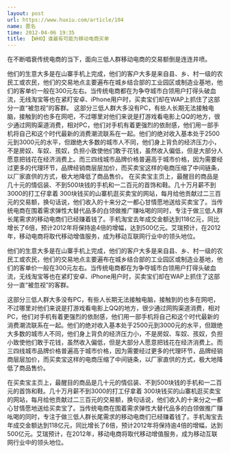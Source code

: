 ```yaml
---
layout: post
url: https://www.huxiu.com/article/104
name: 匿名
time: 2012-04-06 19:35
title: 【WHO】谁最有可能为移动电商买单
---
```

在不断唱衰传统电商的当下，面向三低人群移动电商的交易额倒是连连井喷。

他们的生意大多是在山寨手机上完成，他们的客户大多是来自县、乡、村一级的农民工或农民，他们的交易地点主要遍布在城乡结合部的工业园区或制造业基地，他们的客单价一般在300元左右。当传统电商都在为争夺城市白领用户打得头破血流，无线淘宝等也在紧盯安卓、iPhone用户时，买卖宝们却在WAP上抓住了这部分一直“被忽视”的客群。 这部分三低人群大多没有PC，有些人长期无法接触电脑，接触到的也多在网吧，不过哪里对他们来说是打游戏看电影上QQ的地方，很少通过网购渠道消费，相对PC，他们对手机有着更强烈的依耐感，他们用一部手机将自己和这个时代最新的消费潮流联系在一起。他们的绝对收入基本处于2500元到3000元的水平，但跟绝大多数的城市人不同，他们身上背负的经济压力小，不是房奴、车奴、孩奴，负担小致使他们敢于花钱，虽然收入偏低，但是大部分人愿意把钱花在经济消费上。而三四线城市品牌价格普遍高于城市价格，因为需要经过更多的代理环节，品牌经销商层层加价，而买卖宝这样的电商压缩了中间链条，以厂家直供的方式，极大地降低了商品售价。 在买卖宝主页上，最醒目的商品是几十元的情侣装、不到500块钱的手机和一二百元的首饰和鞋。几十万月薪不到3000的打工仔拿着 300块钱买的山寨机逛买卖宝的网站，每月给他贡献过二三百元的交易额，换句话说，他们收入的十来分之一都心甘情愿地送给买卖宝了。当传统电商在围着需求弹性大替代品多的白领做推广赚吆喝的同时，专注于做三低人群长尾需求的移动电商们已经赚着钱了。手机淘宝去年成交金额达到118亿元，同比增长了6倍，预计2012年将保持逾4倍的增幅，达到500亿元。艾瑞预计，在2012年，移动电商将取代移动增值服务，成为移动互联网行业中的领头地位。

他们的生意大多是在山寨手机上完成，他们的客户大多是来自县、乡、村一级的农民工或农民，他们的交易地点主要遍布在城乡结合部的工业园区或制造业基地，他们的客单价一般在300元左右。当传统电商都在为争夺城市白领用户打得头破血流，无线淘宝等也在紧盯安卓、iPhone用户时，买卖宝们却在WAP上抓住了这部分一直“被忽视”的客群。

这部分三低人群大多没有PC，有些人长期无法接触电脑，接触到的也多在网吧，不过哪里对他们来说是打游戏看电影上QQ的地方，很少通过网购渠道消费，相对PC，他们对手机有着更强烈的依耐感，他们用一部手机将自己和这个时代最新的消费潮流联系在一起。他们的绝对收入基本处于2500元到3000元的水平，但跟绝大多数的城市人不同，他们身上背负的经济压力小，不是房奴、车奴、孩奴，负担小致使他们敢于花钱，虽然收入偏低，但是大部分人愿意把钱花在经济消费上。而三四线城市品牌价格普遍高于城市价格，因为需要经过更多的代理环节，品牌经销商层层加价，而买卖宝这样的电商压缩了中间链条，以厂家直供的方式，极大地降低了商品售价。

在买卖宝主页上，最醒目的商品是几十元的情侣装、不到500块钱的手机和一二百元的首饰和鞋。几十万月薪不到3000的打工仔拿着 300块钱买的山寨机逛买卖宝的网站，每月给他贡献过二三百元的交易额，换句话说，他们收入的十来分之一都心甘情愿地送给买卖宝了。当传统电商在围着需求弹性大替代品多的白领做推广赚吆喝的同时，专注于做三低人群长尾需求的移动电商们已经赚着钱了。手机淘宝去年成交金额达到118亿元，同比增长了6倍，预计2012年将保持逾4倍的增幅，达到500亿元。艾瑞预计，在2012年，移动电商将取代移动增值服务，成为移动互联网行业中的领头地位。

